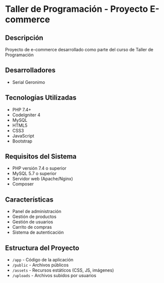 # Taller de Programación - Proyecto E-commerce

## Descripción
Proyecto de e-commerce desarrollado como parte del curso de Taller de Programación

## Desarrolladores
- Serial Geronimo

## Tecnologías Utilizadas
- PHP 7.4+
- CodeIgniter 4
- MySQL
- HTML5
- CSS3
- JavaScript
- Bootstrap

## Requisitos del Sistema
- PHP versión 7.4 o superior
- MySQL 5.7 o superior
- Servidor web (Apache/Nginx)
- Composer


## Características
- Panel de administración
- Gestión de productos
- Gestión de usuarios
- Carrito de compras
- Sistema de autenticación

## Estructura del Proyecto
- `/app` - Código de la aplicación
- `/public` - Archivos públicos
- `/assets` - Recursos estáticos (CSS, JS, imágenes)
- `/uploads` - Archivos subidos por usuarios


